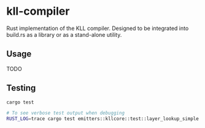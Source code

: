 # kll-compiler

Rust implementation of the KLL compiler.
Designed to be integrated into build.rs as a library or as a stand-alone utility.


## Usage

TODO


## Testing

```bash
cargo test

# To see verbose test output when debugging
RUST_LOG=trace cargo test emitters::kllcore::test::layer_lookup_simple -- --nocapture
```

